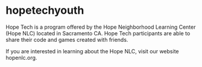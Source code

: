 # hopetechyouth
Hope Tech is a program offered by the Hope Neighborhood Learning Center (Hope NLC) located in Sacramento CA.
Hope Tech participants are able to share their code and games created with friends.

If you are interested in learning about the Hope NLC, visit our website hopenlc.org.
